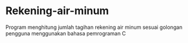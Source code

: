 # Rekening-air-minum
Program menghitung jumlah tagihan rekening air minum sesuai golongan pengguna menggunakan bahasa pemrograman C
